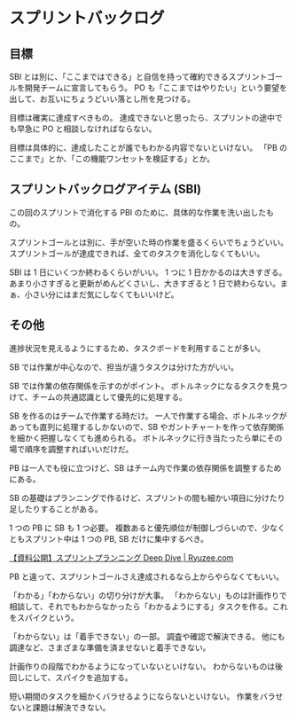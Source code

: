 # スプリントバックログ

## 目標

SBI とは別に、「ここまではできる」と自信を持って確約できるスプリントゴールを開発チームに宣言してもらう。
PO も「ここまではやりたい」という要望を出して、お互いにちょうどいい落とし所を見つける。

目標は確実に達成すべきもの。
達成できないと思ったら、スプリントの途中でも早急に PO と相談しなければならない。

目標は具体的に、達成したことが誰でもわかる内容でないといけない。
「PB のここまで」とか、「この機能ワンセットを検証する」とか。

## スプリントバックログアイテム (SBI)

この回のスプリントで消化する PBI のために、具体的な作業を洗い出したもの。

スプリントゴールとは別に、手が空いた時の作業を盛るくらいでちょうどいい。
スプリントゴールが達成できれば、全てのタスクを消化しなくてもいい。

SBI は 1 日にいくつか終わるくらいがいい。
1 つに 1 日かかるのは大きすぎる。
あまり小さすぎると更新がめんどくさいし、大きすぎると 1 日で終わらない。まぁ、小さい分にはまだ気にしなくてもいいけど。

## その他

進捗状況を見えるようにするため、タスクボードを利用することが多い。

SB では作業が中心なので、担当が違うタスクは分けた方がいい。

SB では作業の依存関係を示すのがポイント。
ボトルネックになるタスクを見つけて、チームの共通認識として優先的に処理する。

SB を作るのはチームで作業する時だけ。
一人で作業する場合、ボトルネックがあっても直列に処理するしかないので、SB やガントチャートを作って依存関係を細かく把握しなくても進められる。
ボトルネックに行き当たったら単にその場で順序を調整すればいいだけだ。

PB は一人でも役に立つけど、SB はチーム内で作業の依存関係を調整するためにある。

SB の基礎はプランニングで作るけど、スプリントの間も細かい項目に分けたり足したりすることがある。

1 つの PB に SB も 1 つ必要。
複数あると優先順位が制御しづらいので、少なくともスプリント中は 1 つの PB, SB だけに集中するべき。

[【資料公開】スプリントプランニング Deep Dive | Ryuzee.com](https://www.ryuzee.com/contents/blog/14573)

PB と違って、スプリントゴールさえ達成されるなら上からやらなくてもいい。

「わかる」「わからない」の切り分けが大事。
「わからない」ものは計画作りで相談して、それでもわからなかったら「わかるようにする」タスクを作る。これをスパイクという。

「わからない」は「着手できない」の一部。
調査や確認で解決できる。
他にも調達など、さまざまな準備を済ませないと着手できない。

計画作りの段階でわかるようになっていないといけない。
わからないものは後回しにして、スパイクを追加する。

短い期間のタスクを細かくバラせるようにならないといけない。
作業をバラせないと課題は解決できない。
